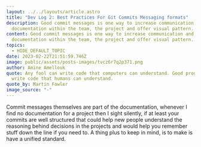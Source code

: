 ```yaml
---
layout: ../../layouts/article.astro
title: "Dev Log 2: Best Practices For Git Commits Messaging formats"
description: Good commit messages is one way to increase communication and
  documentation within the team, the project and offer visual pattern.
content: Good commit messages is one way to increase communication and
  documentation within the team, the project and offer visual pattern.
topics:
  - HIDE_DEFAULT_TOPIC
date: 2023-02-22T21:51:59.746Z
image: public/assets/posts-images/tvcz6r7q2p371.png
author: Amine Amellouk
quote: Any fool can write code that computers can understand. Good programmers
  write code that humans can understand.
quote_by: Martin Fowler
image_source: "-"
---
```

Commit messages themselves are part of the documentation, whenever I find no documentation for a project then I sight silently, if at least your commits are well structured that could help new people understand the reasoning behind decisions in the projects and would help you remember stuff down the line if you need to. A thing plus to keep in mind, is to make is have a unified standard.